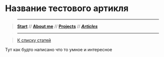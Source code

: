 # Название тестового артикля
> ----------

> [**Start**](/) // [**About me**](/about) // [**Projects**](/projects) // [**_Articles_**](/articles)

> ----------

> [К списку статей](/articles)

Тут как будто написано что то умное и интересное
